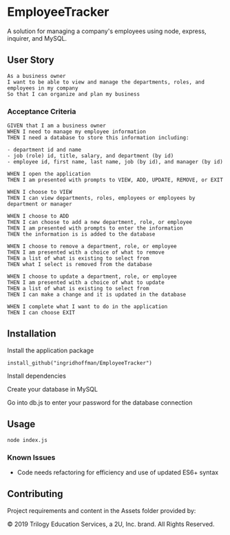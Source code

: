 # EmployeeTracker

A solution for managing a company's employees using node, express, inquirer, and MySQL.

## User Story

```
As a business owner
I want to be able to view and manage the departments, roles, and employees in my company
So that I can organize and plan my business
```

### Acceptance Criteria

```
GIVEN that I am a business owner
WHEN I need to manage my employee information
THEN I need a database to store this information including:

- department id and name
- job (role) id, title, salary, and department (by id)
- employee id, first name, last name, job (by id), and manager (by id)

WHEN I open the application
THEN I am presented with prompts to VIEW, ADD, UPDATE, REMOVE, or EXIT

WHEN I choose to VIEW
THEN I can view departments, roles, employees or employees by department or manager

WHEN I choose to ADD
THEN I can choose to add a new department, role, or employee
THEN I am presented with prompts to enter the information
THEN the information is is added to the database

WHEN I choose to remove a department, role, or employee
THEN I am presented with a choice of what to remove
THEN a list of what is existing to select from
THEN what I select is removed from the database

WHEN I choose to update a department, role, or employee
THEN I am presented with a choice of what to update
THEN a list of what is existing to select from
THEN I can make a change and it is updated in the database

WHEN I complete what I want to do in the application
THEN I can choose EXIT
```

## Installation

Install the application package

```
install_github("ingridhoffman/EmployeeTracker")
```

Install dependencies

Create your database in MySQL

Go into db.js to enter your password for the database connection

## Usage

```
node index.js
```

### Known Issues

- Code needs refactoring for efficiency and use of updated ES6+ syntax

## Contributing

Project requirements and content in the Assets folder provided by:

© 2019 Trilogy Education Services, a 2U, Inc. brand. All Rights Reserved.
